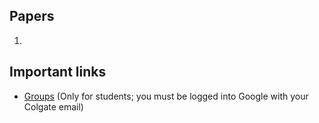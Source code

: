 ## Papers
1. 
## Important links
- [Groups](https://docs.google.com/spreadsheets/d/1RGXBPNgqQVsYPk6myhhS4TK-eHgX8s2u5a6auBXQeeo/edit?gid=0#gid=0) (Only for students; you must be logged into Google with your Colgate email)
